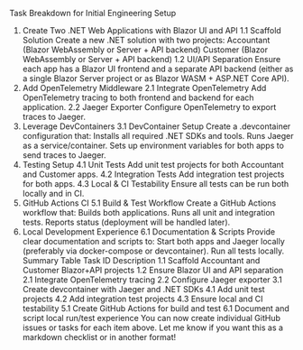 Task Breakdown for Initial Engineering Setup
1. Create Two .NET Web Applications with Blazor UI and API
1.1 Scaffold Solution
Create a new .NET solution with two projects:
Accountant (Blazor WebAssembly or Server + API backend)
Customer (Blazor WebAssembly or Server + API backend)
1.2 UI/API Separation
Ensure each app has a Blazor UI frontend and a separate API backend (either as a single Blazor Server project or as Blazor WASM + ASP.NET Core API).
2. Add OpenTelemetry Middleware
2.1 Integrate OpenTelemetry
Add OpenTelemetry tracing to both frontend and backend for each application.
2.2 Jaeger Exporter
Configure OpenTelemetry to export traces to Jaeger.
3. Leverage DevContainers
3.1 DevContainer Setup
Create a .devcontainer configuration that:
Installs all required .NET SDKs and tools.
Runs Jaeger as a service/container.
Sets up environment variables for both apps to send traces to Jaeger.
4. Testing Setup
4.1 Unit Tests
Add unit test projects for both Accountant and Customer apps.
4.2 Integration Tests
Add integration test projects for both apps.
4.3 Local & CI Testability
Ensure all tests can be run both locally and in CI.
5. GitHub Actions CI
5.1 Build & Test Workflow
Create a GitHub Actions workflow that:
Builds both applications.
Runs all unit and integration tests.
Reports status (deployment will be handled later).
6. Local Development Experience
6.1 Documentation & Scripts
Provide clear documentation and scripts to:
Start both apps and Jaeger locally (preferably via docker-compose or devcontainer).
Run all tests locally.
Summary Table
Task ID	Description
1.1	Scaffold Accountant and Customer Blazor+API projects
1.2	Ensure Blazor UI and API separation
2.1	Integrate OpenTelemetry tracing
2.2	Configure Jaeger exporter
3.1	Create devcontainer with Jaeger and .NET SDKs
4.1	Add unit test projects
4.2	Add integration test projects
4.3	Ensure local and CI testability
5.1	Create GitHub Actions for build and test
6.1	Document and script local run/test experience
You can now create individual GitHub issues or tasks for each item above. Let me know if you want this as a markdown checklist or in another format!